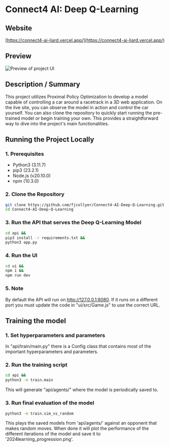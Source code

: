 # Connect4 AI: Deep Q-Learning

## Website
[https://connect4-ai-liard.vercel.app/](https://connect4-ai-liard.vercel.app/)

## Preview
![Preview of project UI](preview.gif)

## Description / Summary
This project utilizes Proximal Policy Optimization to develop a model capable of controlling a car around a racetrack in a 3D web application. On the live site, you can observe the model in action and control the car yourself. You can also clone the repository to quickly start running the pre-trained model or begin training your own. This provides a straightforward way to dive into the project's main functionalities.

## Running the Project Locally

### 1. Prerequisites

- Python3 (3.11.7)
- pip3 (23.2.1)
- Node.js (v20.10.0)
- npm (10.3.0)

### 2. Clone the Repository
```bash
git clone https://github.com/fjcollyer/Connect4-AI-Deep-Q-Learning.git &&
cd Connect4-AI-Deep-Q-Learning
```

### 3. Run the API that serves the Deep Q-Learning Model
```bash
cd api &&
pip3 install -r requirements.txt &&
python3 app.py
```

### 4. Run the UI
```bash
cd ui &&
npm i &&
npm run dev
```

### 5. Note
By default the API will run on http://127.0.0.1:8080. If it runs on a different port you must update the code in "ui/src/Game.js" to use the correct URL.

## Training the model

### 1. Set hyperparameters and parameters
In "api/train/main.py" there is a Config class that contains most of the important hyperparameters and parameters.

### 2. Run the training script
```bash
cd api &&
python3 -m train.main
```
This will generate "api/agents/" where the model is periodically saved to.

### 3. Run final evaluation of the model
```bash
python3 -m train.sim_vs_random
```
This plays the saved models from 'api/agents/' against an opponent that makes random moves. When done it will plot the performance of the different iterations of the model and save it to '2024learning_progression.png'.